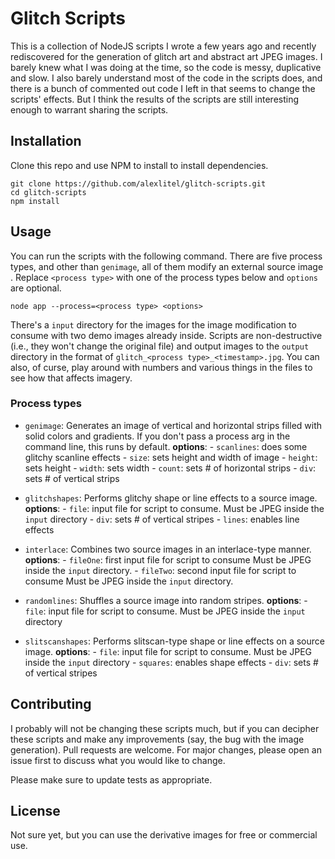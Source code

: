 
# Glitch Scripts
This is a collection of NodeJS scripts I wrote a few years ago and recently rediscovered for the generation of glitch art and abstract art JPEG images. I barely knew what I was doing at the time, so the code is messy, duplicative and slow. I also barely understand most of the code in the scripts does, and there is a bunch of commented out code I left in that seems to change the scripts' effects. But I think the results of the scripts are still interesting enough to warrant sharing the scripts.


## Installation

Clone this repo and use NPM to install to install dependencies.

```
git clone https://github.com/alexlitel/glitch-scripts.git
cd glitch-scripts
npm install
```

## Usage
You can run the scripts with the following command. There are five process types, and other than `genimage`, all of them modify an external source image . Replace `<process type>` with one of the process types below and `options` are optional. 
```
node app --process=<process type> <options>
```

There's a `input` directory for the images for the image modification to consume with two demo images already inside. Scripts are non-destructive (i.e., they won't change the original file) and output images to the `output` directory in the format of `glitch_<process type>_<timestamp>.jpg`. You can also, of curse, play around with numbers and various things in the files to see how that affects imagery.

### Process types
* `genimage`: Generates an image of vertical and horizontal strips filled with solid colors and gradients. If you don't pass a process arg in the command line, this runs by default.
       **options**: 
         - `scanlines`: does some glitchy scanline effects
         - `size`: sets height and width of image
         - `height`: sets height
         - `width`: sets width
         - `count`: sets # of horizontal strips
         - `div`: sets # of vertical strips

* `glitchshapes`: Performs glitchy shape or line effects to a source image.
       **options**: 
         - `file`: input file for script to consume. Must be JPEG inside the `input` directory
         -  `div`: sets # of vertical stripes
         - `lines`: enables line effects

* `interlace`: Combines two source images in an interlace-type manner.
       **options**: 
           - `fileOne`: first input file for script to consume Must be JPEG inside the `input` directory.
         - `fileTwo`: second input file for script to consume Must be JPEG inside the `input` directory.

* `randomlines`: Shuffles a source image into random stripes. 
       **options**: 
         - `file`: input file for script to consume. Must be JPEG inside the `input` directory
        
* `slitscanshapes`: Performs slitscan-type shape or line effects on a source image.
       **options**: 
         - `file`: input file for script to consume. Must be JPEG inside the `input` directory
         - `squares`: enables shape effects
         - `div`: sets # of vertical stripes

## Contributing
I probably will not be changing these scripts much, but if you can decipher these scripts and make any improvements (say, the bug with the image generation).
Pull requests are welcome. For major changes, please open an issue first to discuss what you would like to change.

Please make sure to update tests as appropriate.

## License
Not sure yet, but you can use the derivative images for free or commercial use.